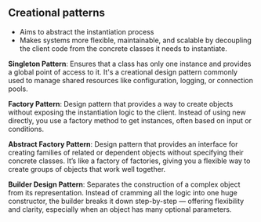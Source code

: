 ## Creational patterns

- Aims to abstract the instantiation process
- Makes systems more flexible, maintainable, and scalable by decoupling the client code from the concrete classes it needs to instantiate.

**Singleton Pattern**: Ensures that a class has only one instance and provides a global point of access to it. It's a creational design pattern commonly used to manage shared resources like configuration, logging, or connection pools.

**Factory Pattern**: Design pattern that provides a way to create objects without exposing the instantiation logic to the client. Instead of using new directly, you use a factory method to get instances, often based on input or conditions.

**Abstract Factory Pattern**: Design pattern that provides an interface for creating families of related or dependent objects without specifying their concrete classes. It’s like a factory of factories, giving you a flexible way to create groups of objects that work well together.

**Builder Design Pattern**: Separates the construction of a complex object from its representation. Instead of cramming all the logic into one huge constructor, the builder breaks it down step-by-step — offering flexibility and clarity, especially when an object has many optional parameters.
